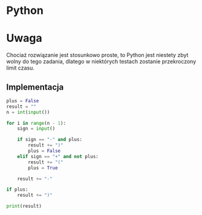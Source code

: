 # Python

# Uwaga

Chociaż rozwiązanie jest stosunkowo proste, to Python jest niestety zbyt wolny do tego zadania, dlatego w niektórych testach zostanie przekroczony limit czasu.

## Implementacja

```python
plus = False
result = ""
n = int(input())

for i in range(n - 1):
    sign = input()

    if sign == "-" and plus:
        result += ")"
        plus = False
    elif sign == "+" and not plus:
        result += "("
        plus = True

    result += "-"

if plus:
    result += ")"

print(result)
```